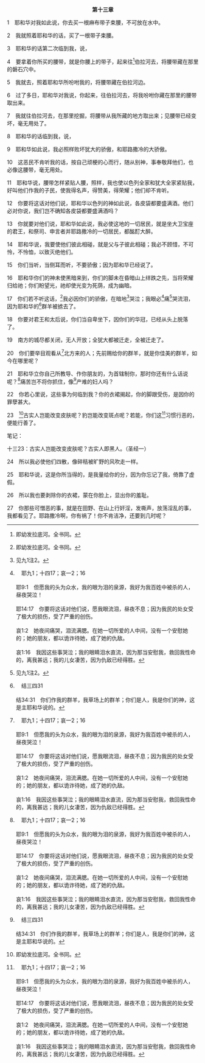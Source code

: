 <p style="text-align:center;font-weight:bold;">第十三章</p>

1　耶和华对我如此说，你去买一根麻布带子束腰，不可放在水中。

2　我就照着耶和华的话，买了一根带子束腰。

3　耶和华的话第二次临到我，说，

4　要拿着你所买的腰带，就是你腰上的带子，起来往[^1]伯拉河去，将腰带藏在那里的磐石穴中。

[^1]:即幼发拉底河。全书同。

5　我就去，照着耶和华所吩咐我的，将腰带藏在伯拉河边。

6　过了多日，耶和华对我说，你起来，往伯拉河去，将我吩咐你藏在那里的腰带取出来。

7　我就往伯拉河去，在那里挖掘，将腰带从我所藏的地方取出来；见腰带已经变坏，毫无用处了。

8　耶和华的话临到我，说，

9　耶和华如此说，我必照样败坏犹大的骄傲，和耶路撒冷的大骄傲。

10　这恶民不肯听我的话，按自己顽梗的心而行，随从别神，事奉敬拜他们，也必像这腰带，毫无用处。

11　耶和华说，腰带怎样紧贴人腰，照样，我也使以色列全家和犹大全家紧贴我，好叫他们作我的子民，使我得名声，得赞美，得荣耀；他们却不肯听。

12　你要将这话对他们说，耶和华以色列的神如此说，各皮袋都要盛满酒。他们必对你说，我们岂不确知各皮袋都要盛满酒吗？

13　你就要对他们说，耶和华如此说，我必使这地的一切居民，就是坐大卫宝座的君王，和祭司、申言者并耶路撒冷的一切居民，都酩酊大醉。

14　耶和华说，我要使他们彼此相碰，就是父与子彼此相碰；我必不顾惜，不可怜，不怜恤，以致灭绝他们。

15　你们当听，当侧耳而听，不要骄傲；因为耶和华已经说了。

16　耶和华你们的神未使黑暗来到，你们的脚未在昏暗山上绊跌之先，当将荣耀归给祂；你们盼望光，祂却使光变为死荫，成为幽暗。

17　你们若不听这话，[^1]我必因你们的骄傲，在暗地[^2]哭泣；我眼必[^a]痛[^2]哭流泪，因为耶和华的[^b]群羊被掳去了。

[^1]:直译，我的魂。

[^2]:见九1注2。

[^a]:　耶九1；十四17；哀一2；16<br><br>耶9:1　但愿我的头为众水，我的眼为泪的泉源，我好为我百姓中被杀的人，昼夜哭泣！<br><br>耶14:17　你要将这话对他们说，愿我眼流泪，昼夜不息；因为我民的处女受了极大的损伤，受了严重的创伤。<br><br>哀1:2　她夜间痛哭，泪流满腮。在她一切所爱的人中间，没有一个安慰她的；她的朋友，都以诡诈待她，成了她的仇敌。<br><br>哀1:16　我因这些事哭泣；我的眼睛泪水直流，因为那当安慰我，救回我性命的，离我甚远；我的儿女凄苦，因为仇敌已经得胜。

[^b]:　结三四31<br><br>结34:31　你们作我的群羊，我草场上的群羊；你们是人，我是你们的神，这是主耶和华说的。

18　你要对君王和太后说，你们当自卑坐下，因你们的华冠，已经从头上脱落了。

19　南方的城尽都关闭，无人开放；全犹大都被迁走，全被迁走了。

20　你们要举目观看从[^a]北方来的人；先前赐给你的群羊，就是你佳美的群羊，如今在哪里呢？

[^a]:　耶六22<br><br>耶6:22　耶和华如此说，看哪，有一民从北方之地而来，有一大国从地极被激动来到。

21　耶和华立你自己所教导、作你朋友的，为首辖制你，那时你还有什么话说呢？[^a]痛苦岂不将你抓住，像[^b]产难的妇人吗？

[^a]:　耶六24；帖前五3<br><br>耶6:24　我们听见了这风声，手就发软；痛苦将我们抓住，疼痛仿佛临产的妇人。<br><br>帖前5:3　人正说平安稳妥的时候，毁灭忽然临到他们，如同产难临到怀胎的妇人一样，他们绝不能逃脱。

[^b]:　耶四31<br><br>耶4:31　我听见有声音，仿佛妇人产难的声音，好像生头胎疼痛的声音，是锡安女子的声音；她喘着气，伸出双手，说，我有祸了，在杀人者跟前，我的魂发昏了。

22　你若心里说，这些事为何临到我？你的衣裙揭起，你的脚跟受伤，是因你的罪孽甚大。

23　[^1]古实人岂能改变皮肤呢？豹岂能改变斑点呢？若能，你们这[^a]习惯行恶的，便能行善了。

<p id="biblebj">笔记：

<p id="biblebjzw">十三23：古实人岂能改变皮肤呢？古实人即黑人。（圣经一）

[^1]:即埃提阿伯人(埃塞俄比亚人。)以色列离弃了神这活水的源头，泉源(二13)，就成为邪恶的；他们有比万物都诡诈、无法医治的心(十七9)，并且有不变的罪性，像古实人的皮肤和豹的斑点，是不能改变的。这暴露出堕落之人真实的光景。

[^a]:　参耶十七9；罗七24<br><br>耶17:9　人心比万物都诡诈，无法医治，谁能识透呢？<br><br>罗7:24　我是个苦恼的人！谁要救我脱离那属这死的身体？

24　所以我必使他们四散，像碎秸被旷野的风吹走一样。

25　耶和华说，这是你所当得的，是我量给你的分，因为你忘记了我，倚靠了虚假。

26　所以我也要剥除你的衣裙，蒙在你脸上，显出你的羞耻。

27　你那些可憎恶的事，就是在田野、在山上行奸淫，发嘶声，放荡淫乱的事，我都看见了。耶路撒冷啊，你有祸了！你不肯洁净，还要到几时呢？
